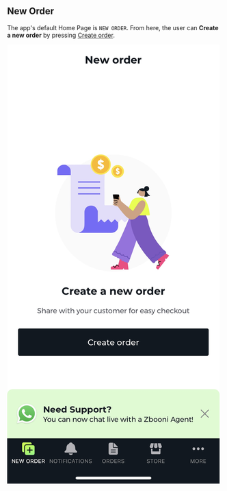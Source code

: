 ## New Order

The app's default Home Page is `NEW ORDER`. From here, the user can **Create a new order** by pressing [Create order](./create-order.md).

![New Order Screen](../images/screenshots/new-order/01.jpg?raw=true "New Order")



